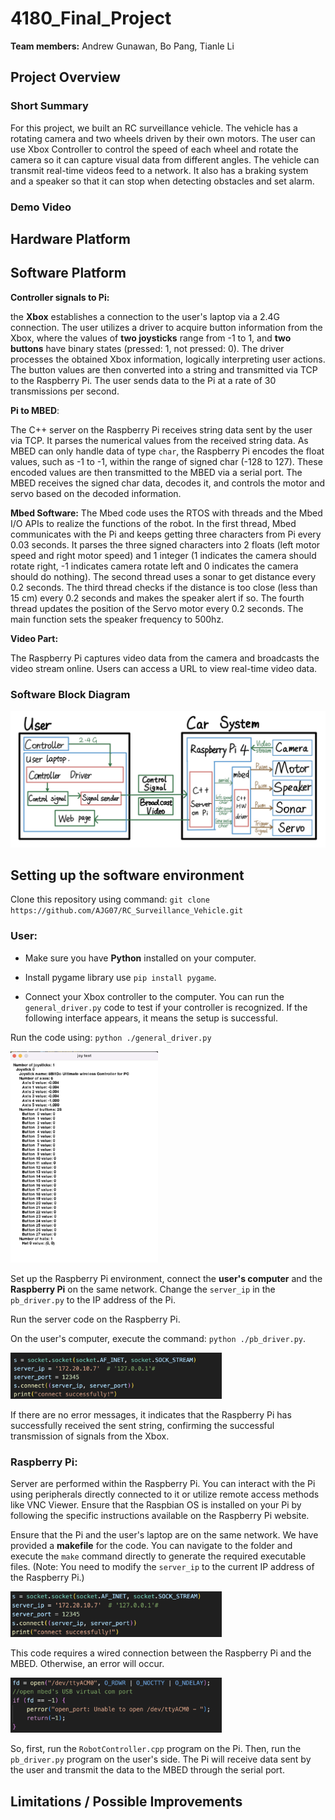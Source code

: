 # 4180_Final_Project
**Team members:** Andrew Gunawan, Bo Pang, Tianle Li
## Project Overview
### Short Summary
For this project, we built an RC surveillance vehicle. The vehicle has a rotating camera and two wheels driven by their own motors. The user can use Xbox Controller to control the speed of each wheel and rotate the camera so it can capture visual data from different angles. The vehicle can transmit real-time videos feed to a network. It also has a braking system and a speaker so that it can stop when detecting obstacles and set alarm.
### Demo Video
## Hardware Platform
## Software Platform

**Controller signals to Pi:**

the **Xbox** establishes a connection to the user's laptop via a 2.4G connection. The user utilizes a driver to acquire button information from the Xbox, where the values of **two joysticks** range from -1 to 1, and **two buttons** have binary states (pressed: 1, not pressed: 0). The driver processes the obtained Xbox information, logically interpreting user actions. The button values are then converted into a string and transmitted via TCP to the Raspberry Pi. The user sends data to the Pi at a rate of 30 transmissions per second.

**Pi to MBED**:

The C++ server on the Raspberry Pi receives string data sent by the user via TCP. It parses the numerical values from the received string data. As MBED can only handle data of type `char`, the Raspberry Pi encodes the float values, such as -1 to -1, within the range of signed char (-128 to 127). These encoded values are then transmitted to the MBED via a serial port. The MBED receives the signed char data, decodes it, and controls the motor and servo based on the decoded information.

**Mbed Software:**
The Mbed code uses the RTOS with threads and the Mbed I/O APIs to realize the functions of the robot. In the first thread, Mbed communicates with the Pi and keeps getting three characters from Pi every 0.03 seconds. It parses the three signed characters into 2 floats (left motor speed and right motor speed) and 1 integer (1 indicates the camera should rotate right, -1  indicates camera rotate left and 0 indicates the camera should do nothing). The second thread uses a sonar to get distance every 0.2 seconds. The third thread checks if the distance is too close (less than 15 cm) every 0.2 seconds and makes the speaker alert  if so. The fourth thread updates the position of the Servo motor every 0.2 seconds. The main function sets the speaker frequency to 500hz.

**Video Part:**

The Raspberry Pi captures video data from the camera and broadcasts the video stream online. Users can access a URL to view real-time video data.

### Software Block Diagram

![](./Pictures/software.jpg)

## Setting up the software environment

Clone this repository using command: `git clone https://github.com/AJG07/RC_Surveillance_Vehicle.git`

### User: 

* Make sure you have **Python** installed on your computer. 

* Install pygame library use `pip install pygame`.

* Connect your Xbox controller to the computer. You can run the `general_driver.py` code to test if your controller is recognized. If the following interface appears, it means the setup is successful.

Run the code using: `python ./general_driver.py`

<img src="./Pictures/joy.png" style="zoom:33%;" />

Set up the Raspberry Pi environment, connect the **user's computer** and the **Raspberry Pi** on the same network. Change the `server_ip` in the `pb_driver.py` to the IP address of the Pi.

Run the server code on the Raspberry Pi.

On the user's computer, execute the command: `python ./pb_driver.py`.

<img src="./Pictures/IP.png" style="zoom:33%;" />

If there are no error messages, it indicates that the Raspberry Pi has successfully received the sent string, confirming the successful transmission of signals from the Xbox.

### Raspberry Pi:

Server are performed within the Raspberry Pi. You can interact with the Pi using peripherals directly connected to it or utilize remote access methods like VNC Viewer. Ensure that the Raspbian OS is installed on your Pi by following the specific instructions available on the Raspberry Pi website.

Ensure that the Pi and the user's laptop are on the same network. We have provided a **makefile** for the code. You can navigate to the folder and execute the `make` command directly to generate the required executable files. (Note: You need to modify the `server_ip` to the current IP address of the Raspberry Pi.)

<img src="./Pictures/server_ip.png" style="zoom:33%;" />

This code requires a wired connection between the Raspberry Pi and the MBED. Otherwise, an error will occur.

<img src="./Pictures/connect_embed.png" style="zoom:33%;" />

So, first, run the `RobotController.cpp` program on the Pi. Then, run the `pb_driver.py` program on the user's side. The Pi will receive data sent by the user and transmit the data to the MBED through the serial port.

## Limitations / Possible Improvements


